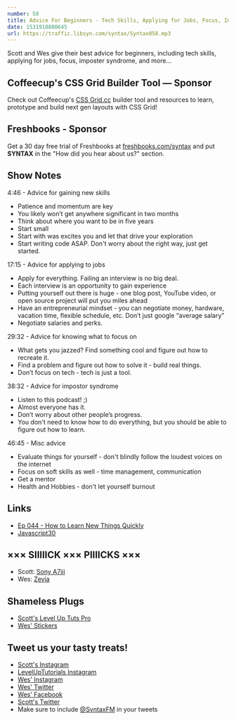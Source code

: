 ```yaml
---
number: 58
title: Advice For Beginners - Tech Skills, Applying for Jobs, Focus, Imposter Syndrome + More
date: 1531918800645
url: https://traffic.libsyn.com/syntax/Syntax058.mp3
---
```


Scott and Wes give their best advice for beginners, including tech skills, applying for jobs, focus, imposter syndrome, and more...

## Coffeecup's CSS Grid Builder Tool — Sponsor

Check out Coffeecup's [CSS Grid.cc](https://cssgrid.cc/) builder tool and resources to learn, prototype and build next gen layouts with CSS Grid!

## Freshbooks - Sponsor

Get a 30 day free trial of Freshbooks at [freshbooks.com/syntax](https://freshbooks.com/syntax) and put **SYNTAX** in the "How did you hear about us?" section.

## Show Notes

4:46 - Advice for gaining new skills

* Patience and momentum are key
* You likely won’t get anywhere significant in two months
* Think about where you want to be in five years
* Start small
* Start with was excites you and let that drive your exploration
* Start writing code ASAP. Don't worry about the right way, just get started.

17:15 - Advice for applying to jobs

* Apply for everything. Failing an interview is no big deal.
* Each interview is an opportunity to gain experience
* Putting yourself out there is huge - one blog post, YouTube video, or open source project will put you miles ahead
* Have an entrepreneurial mindset - you can negotiate money, hardware, vacation time, flexible schedule, etc. Don’t just google “average salary”
* Negotiate salaries and perks.

29:32 - Advice for knowing what to focus on

* What gets you jazzed? Find something cool and figure out how to recreate it.
* Find a problem and figure out how to solve it - build real things.
* Don’t focus on tech - tech is just a tool.

38:32 - Advice for impostor syndrome

* Listen to this podcast! ;)
* Almost everyone has it.
* Don’t worry about other people’s progress.
* You don't need to know how to do everything, but you should be able to figure out how to learn.

46:45 - Misc advice

* Evaluate things for yourself - don't blindly follow the loudest voices on the internet
* Focus on soft skills as well - time management, communication
* Get a mentor
* Health and Hobbies - don't let yourself burnout

## Links

* [Ep 044 - How to Learn New Things Quickly](https://syntax.fm/show/044/how-to-learn-new-things-quickly)
* [Javascript30](https://javascript30.com/)

## ××× SIIIIICK ××× PIIIICKS ×××

* Scott: [Sony A7iii](https://amzn.to/2NhCls4)
* Wes: [Zevia](https://www.zevia.com/)

## Shameless Plugs

* [Scott's Level Up Tuts Pro](https://LevelUpTutorials.com/pro)
* [Wes' Stickers](https://bos.af/)

## Tweet us your tasty treats!

* [Scott's Instagram](https://www.instagram.com/stolinski/)
* [LevelUpTutorials Instagram](https://www.instagram.com/LevelUpTutorials/)
* [Wes' Instagram](https://www.instagram.com/wesbos/)
* [Wes' Twitter](https://twitter.com/wesbos)
* [Wes' Facebook](https://www.facebook.com/wesbos.developer)
* [Scott's Twitter](https://twitter.com/stolinski)
* Make sure to include [@SyntaxFM](https://twitter.com/SyntaxFM) in your tweets
